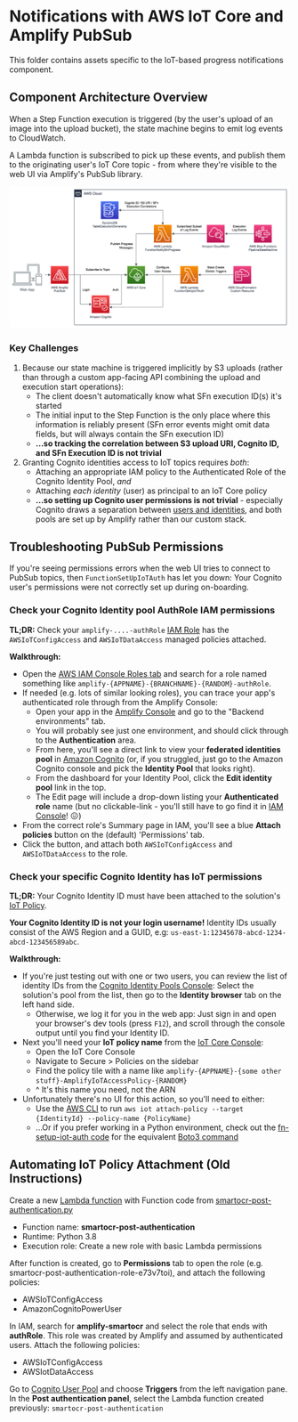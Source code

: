 # Notifications with AWS IoT Core and Amplify PubSub

This folder contains assets specific to the IoT-based progress notifications component.

## Component Architecture Overview

When a Step Function execution is triggered (by the user's upload of an image into the upload bucket), the state machine begins to emit log events to CloudWatch.

A Lambda function is subscribed to pick up these events, and publish them to the originating user's IoT Core topic - from where they're visible to the web UI via Amplify's PubSub library.

![Notifications Architecture Overview](images/notifications-overview.png "Notifications Architecture Overview Diagram")

### Key Challenges

1. Because our state machine is triggered implicitly by S3 uploads (rather than through a custom app-facing API combining the upload and execution start operations):
    - The client doesn't automatically know what SFn execution ID(s) it's started
    - The initial input to the Step Function is the only place where this information is reliably present (SFn error events might omit data fields, but will always contain the SFn execution ID)
    - **...so tracking the correlation between S3 upload URI, Cognito ID, and SFn Execution ID is not trivial**
2. Granting Cognito identities access to IoT topics requires *both*:
    - Attaching an appropriate IAM policy to the Authenticated Role of the Cognito Identity Pool, *and*
    - Attaching *each identity* (user) as principal to an IoT Core policy
    - **...so setting up Cognito user permissions is not trivial** - especially Cognito draws a separation between [users and identities](https://aws.amazon.com/premiumsupport/knowledge-center/cognito-user-pools-identity-pools/), and both pools are set up by Amplify rather than our custom stack.


## Troubleshooting PubSub Permissions

If you're seeing permissions errors when the web UI tries to connect to PubSub topics, then `FunctionSetUpIoTAuth` has let you down: Your Cognito user's permissions were not correctly set up during on-boarding.

### Check your Cognito Identity pool AuthRole IAM permissions

**TL;DR:** Check your `amplify-....-authRole` [IAM Role](https://console.aws.amazon.com/iam/home#/roles) has the `AWSIoTConfigAccess` and `AWSIoTDataAccess` managed policies attached.

**Walkthrough:**

- Open the [AWS IAM Console Roles tab](https://console.aws.amazon.com/iam/home#/roles) and search for a role named something like `amplify-{APPNAME}-{BRANCHNAME}-{RANDOM}-authRole`.
- If needed (e.g. lots of similar looking roles), you can trace your app's authenticated role through from the Amplify Console:
  - Open your app in the [Amplify Console](https://console.aws.amazon.com/amplify/home) and go to the "Backend environments" tab.
  - You will probably see just one environment, and should click through to the **Authentication** area.
  - From here, you'll see a direct link to view your **federated identities pool** in [Amazon Cognito](https://console.aws.amazon.com/cognito/pool/) (or, if you struggled, just go to the Amazon Cognito console and pick the **Identity Pool** that looks right).
  - From the dashboard for your Identity Pool, click the **Edit identity pool** link in the top.
  - The Edit page will include a drop-down listing your **Authenticated role** name (but no clickable-link - you'll still have to go find it in [IAM Console](https://console.aws.amazon.com/iam/home#/roles)! 😖)
- From the correct role's Summary page in IAM, you'll see a blue **Attach policies** button on the (default) 'Permissions' tab.
- Click the button, and attach both `AWSIoTConfigAccess` and `AWSIoTDataAccess` to the role.

### Check your specific Cognito Identity has IoT permissions

**TL;DR:** Your Cognito Identity ID must have been attached to the solution's [IoT Policy](https://console.aws.amazon.com/iot/home?#/policyhub).

**Your Cognito Identity ID is not your login username!** Identity IDs usually consist of the AWS Region and a GUID, e.g: `us-east-1:12345678-abcd-1234-abcd-123456589abc`.

**Walkthrough:**

- If you're just testing out with one or two users, you can review the list of identity IDs from the [Cognito Identity Pools Console](https://console.aws.amazon.com/cognito/federated/): Select the solution's pool from the list, then go to the **Identity browser** tab on the left hand side.
  - Otherwise, we log it for you in the web app: Just sign in and open your browser's dev tools (press `F12`), and scroll through the console output until you find your Identity ID.
- Next you'll need your **IoT policy name** from the [IoT Core Console](https://console.aws.amazon.com/iot/home?region=us-east-1#/policyhub):
  - Open the IoT Core Console
  - Navigate to Secure > Policies on the sidebar
  - Find the policy tile with a name like `amplify-{APPNAME}-{some other stuff}-AmplifyIoTAccessPolicy-{RANDOM}`
  - ^ It's this name you need, not the ARN
- Unfortunately there's no UI for this action, so you'll need to either:
  - Use the [AWS CLI](https://aws.amazon.com/cli/) to run `aws iot attach-policy --target {IdentityId} --policy-name {PolicyName}`
  - ...Or if you prefer working in a Python environment, check out the [fn-setup-iot-auth code](fn-setup-iot-auth) for the equivalent [Boto3 command](https://boto3.amazonaws.com/v1/documentation/api/latest/reference/services/iot.html#IoT.Client.attach_policy)


## Automating IoT Policy Attachment (Old Instructions)

Create a new [Lambda function](https://console.aws.amazon.com/lambda) with Function code from [smartocr-post-authentication.py](smartocr-post-authentication.py)

* Function name: <b>smartocr-post-authentication</b>
* Runtime: Python 3.8
* Execution role: Create a new role with basic Lambda permissions

After function is created, go to <b>Permissions</b> tab to open the role (e.g. smartocr-post-authentication-role-e73v7toi), and attach the following policies:
* AWSIoTConfigAccess
* AmazonCognitoPowerUser

In IAM, search for <b>amplify-smartocr</b> and select the role that ends with <b>authRole</b>. This role was created by Amplify and assumed by authenticated users. Attach the following policies:
* AWSIoTConfigAccess
* AWSIotDataAccess

Go to [Cognito User Pool](https://console.aws.amazon.com/cognito/users) and choose <b>Triggers</b> from the left navigation pane. In the <b>Post authentication panel</b>, select the Lambda function created previously: `smartocr-post-authentication`

